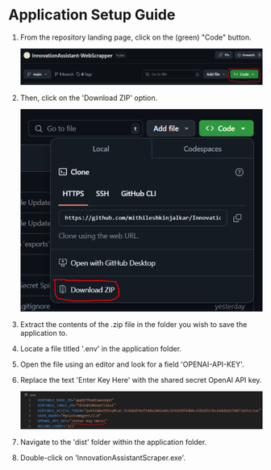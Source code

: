 # Application Setup Guide

1. From the repository landing page, click on the (green) "Code" button.
   
   ![alt text][code]
    
   [code]: https://github.com/mithileshkinjalkar/InnovationAssistant-WebScrapper/blob/main/GuideImages/CodeButton.PNG "Code Button"

3. Then, click on the 'Download ZIP' option.

   ![alt text][zip]

   [zip]: https://github.com/mithileshkinjalkar/InnovationAssistant-WebScrapper/blob/main/GuideImages/DownloadZip.PNG "Download ZIP" 
   
5. Extract the contents of the .zip file in the folder you wish to save the application to.
6. Locate a file titled '.env' in the application folder.
7. Open the file using an editor and look for a field 'OPENAI-API-KEY'.
8. Replace the text 'Enter Key Here' with the shared secret OpenAI API key.

   ![alt text][apikey]

   [apikey]: https://github.com/mithileshkinjalkar/InnovationAssistant-WebScrapper/blob/main/GuideImages/ModifyAPIKey.PNG "Modify OpenAI API Key"

9. Navigate to the 'dist' folder within the application folder.
10. Double-click on 'InnovationAssistantScraper.exe'.
